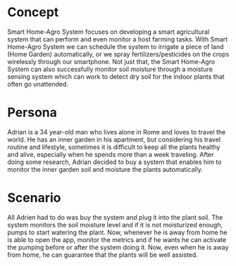# Concept
Smart Home-Agro System focuses on developing a smart agricultural system that can perform and even monitor a host farming tasks. With Smart Home-Agro System we can schedule the system to irrigate a piece of land (Home Garden) automatically, or we spray fertilizers/pesticides on the crops wirelessly through our smartphone. Not just that, the Smart Home-Agro System can also successfully monitor soil moisture through a moisture sensing system which can work to detect dry soil for the indoor plants that often go unattended.

# Persona
Adrian is a 34 year-old man who lives alone in Rome and loves to travel the world. He has an inner garden in his apartment, but considering his travel routine and lifestyle, sometimes it is difficult to keep all the plants healthy and alive, especially when he spends more than a week traveling. After doing some research, Adrian decided to buy a system that enables him to monitor the inner garden soil and moisture the plants automatically.

# Scenario
All Adrien had to do was buy the system and plug it into the plant soil. The system monitors the soil moisture level and if it is not moisturized enough, pumps to start watering the plant. Now, whenever he is away from home he is able to open the app, monitor the metrics and if he wants he can activate the pumping before or after the system doing it. Now, even when he is away from home, he can guarantee that the plants will be well assisted.  
